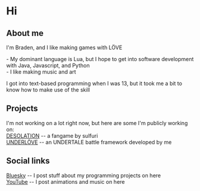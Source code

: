 # Hi

## About me
<p>I'm Braden, and I like making games with LÖVE</p>
- My dominant language is Lua, but I hope to get into software development with Java, Javascript, and Python </br>
- I like making music and art </br>
<p>I got into text-based programming when I was 13, but it took me a bit to know how to make use of the skill</p>

## Projects
I'm not working on a lot right now, but here are some I'm publicly working on: </br>
[DESOLATION](https://gamejolt.com/games/desonee/907634?feed_last_id=%7B%22ver%22:%221%22,%22pos%22:%221719727571.368%22%7D) -- a fangame by sulfuri <br>
[UNDERLÖVE](https://github.com/bradensMG/underlove) -- an UNDERTALE battle framework developed by me

## Social links
[Bluesky](https://bradensmg.bsky.social) -- I post stuff about my programming projects on here </br>
[YouTube](https://youtube.com/@bradensmediocregames) -- I post animations and music on here
